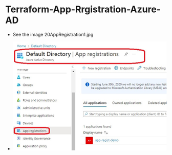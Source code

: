 # Terraform-App-Rrgistration-Azure-AD

- See the image 20AppRegistration1.jpg

- ![Container](./images/20AppRegistration1.jpg)

